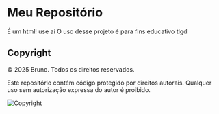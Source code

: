 # Meu Repositório

É um html! use ai
O uso desse projeto é para fins educativo tlgd

## Copyright

© 2025 Bruno. Todos os direitos reservados.

Este repositório contém código protegido por direitos autorais. 
Qualquer uso sem autorização expressa do autor é proibido.

![Copyright](https://img.shields.io/badge/Copyright-2025%20Bruno-red)

